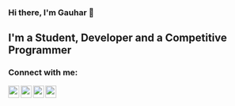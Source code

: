 ### Hi there, I'm Gauhar 👋

## I'm a Student, Developer and a Competitive Programmer

### Connect with me:


[<img align="left" alt="gak | LinkedIn" width="22px" height="25px" src="https://cdn.jsdelivr.net/npm/simple-icons@v3/icons/linkedin.svg" />][linkedin]
[<img align="left" alt="gak | Twitter" width="22px" height="25px" src="https://cdn.jsdelivr.net/npm/simple-icons@v3/icons/twitter.svg" />][twitter]
[<img align="left" alt="gak | dev" width="22px" height="25px" src="https://d2fltix0v2e0sb.cloudfront.net/dev-badge.svg" />][devto]
[<img align="left" alt="gak | StackOverflow" width="22px" height="25px" src="https://cdn.jsdelivr.net/npm/simple-icons@v3/icons/stackoverflow.svg" />][stackoverflow]

<br />

[linkedin]: https://linkedin.com/in/gauhar-ayub-khan-8202b516b
[twitter]: https://twitter.com/gak__19
[devto]: https://dev.to/gauharayub
[stackoverflow]: https://stackoverflow.com/users/10321617/gauhar?tab=profile
